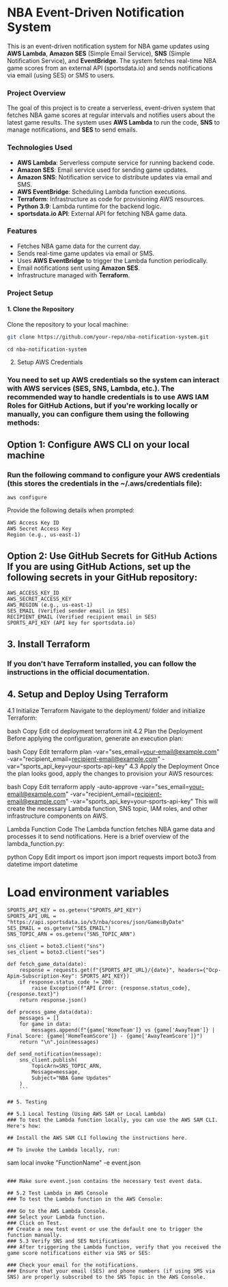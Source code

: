 # NBA Event-Driven Notification System

This is an event-driven notification system for NBA game updates using **AWS Lambda**, **Amazon SES** (Simple Email Service), **SNS** (Simple Notification Service), and **EventBridge**. The system fetches real-time NBA game scores from an external API (sportsdata.io) and sends notifications via email (using SES) or SMS to users.

### **Project Overview**

The goal of this project is to create a serverless, event-driven system that fetches NBA game scores at regular intervals and notifies users about the latest game results. The system uses **AWS Lambda** to run the code, **SNS** to manage notifications, and **SES** to send emails.

### **Technologies Used**
- **AWS Lambda**: Serverless compute service for running backend code.
- **Amazon SES**: Email service used for sending game updates.
- **Amazon SNS**: Notification service to distribute updates via email and SMS.
- **AWS EventBridge**: Scheduling Lambda function executions.
- **Terraform**: Infrastructure as code for provisioning AWS resources.
- **Python 3.9**: Lambda runtime for the backend logic.
- **sportsdata.io API**: External API for fetching NBA game data.

### **Features**
- Fetches NBA game data for the current day.
- Sends real-time game updates via email or SMS.
- Uses **AWS EventBridge** to trigger the Lambda function periodically.
- Email notifications sent using **Amazon SES**.
- Infrastructure managed with **Terraform**.

### **Project Setup**

#### **1. Clone the Repository**
Clone the repository to your local machine:

```bash
git clone https://github.com/your-repo/nba-notification-system.git
``` 

```
cd nba-notification-system
```
2. Setup AWS Credentials
### You need to set up AWS credentials so the system can interact with AWS services (SES, SNS, Lambda, etc.). The recommended way to handle credentials is to use AWS IAM Roles for GitHub Actions, but if you're working locally or manually, you can configure them using the following methods:

## Option 1: Configure AWS CLI on your local machine

### Run the following command to configure your AWS credentials (this stores the credentials in the ~/.aws/credentials file):

```
aws configure
```
Provide the following details when prompted:

```
AWS Access Key ID
AWS Secret Access Key
Region (e.g., us-east-1)
```

## Option 2: Use GitHub Secrets for GitHub Actions If you are using GitHub Actions, set up the following secrets in your GitHub repository:

```
AWS_ACCESS_KEY_ID
AWS_SECRET_ACCESS_KEY
AWS_REGION (e.g., us-east-1)
SES_EMAIL (Verified sender email in SES)
RECIPIENT_EMAIL (Verified recipient email in SES)
SPORTS_API_KEY (API key for sportsdata.io)
```

## 3. Install Terraform

### If you don't have Terraform installed, you can follow the instructions in the official documentation.

## 4. Setup and Deploy Using Terraform
4.1 Initialize Terraform
Navigate to the deployment/ folder and initialize Terraform:

bash
Copy
Edit
cd deployment
terraform init
4.2 Plan the Deployment
Before applying the configuration, generate an execution plan:

bash
Copy
Edit
terraform plan -var="ses_email=your-email@example.com" -var="recipient_email=recipient-email@example.com" -var="sports_api_key=your-sports-api-key"
4.3 Apply the Deployment
Once the plan looks good, apply the changes to provision your AWS resources:

bash
Copy
Edit
terraform apply -auto-approve -var="ses_email=your-email@example.com" -var="recipient_email=recipient-email@example.com" -var="sports_api_key=your-sports-api-key"
This will create the necessary Lambda function, SNS topic, IAM roles, and other infrastructure components on AWS.

Lambda Function Code
The Lambda function fetches NBA game data and processes it to send notifications. Here is a brief overview of the lambda_function.py:

python
Copy
Edit
import os
import json
import requests
import boto3
from datetime import datetime

# Load environment variables
```
SPORTS_API_KEY = os.getenv("SPORTS_API_KEY")
SPORTS_API_URL = "https://api.sportsdata.io/v3/nba/scores/json/GamesByDate"
SES_EMAIL = os.getenv("SES_EMAIL")
SNS_TOPIC_ARN = os.getenv("SNS_TOPIC_ARN")
```
```
sns_client = boto3.client("sns")
ses_client = boto3.client("ses")

def fetch_game_data(date):
    response = requests.get(f"{SPORTS_API_URL}/{date}", headers={"Ocp-Apim-Subscription-Key": SPORTS_API_KEY})
    if response.status_code != 200:
        raise Exception(f"API Error: {response.status_code}, {response.text}")
    return response.json()

def process_game_data(data):
    messages = []
    for game in data:
        messages.append(f"{game['HomeTeam']} vs {game['AwayTeam']} | Final Score: {game['HomeTeamScore']} - {game['AwayTeamScore']}")
    return "\n".join(messages)

def send_notification(message):
    sns_client.publish(
        TopicArn=SNS_TOPIC_ARN,
        Message=message,
        Subject="NBA Game Updates"
    )
    ```

## 5. Testing

## 5.1 Local Testing (Using AWS SAM or Local Lambda)
### To test the Lambda function locally, you can use the AWS SAM CLI. Here's how:

## Install the AWS SAM CLI following the instructions here.

## To invoke the Lambda locally, run:

```
sam local invoke "FunctionName" -e event.json
``` 

### Make sure event.json contains the necessary test event data.

## 5.2 Test Lambda in AWS Console
### To test the Lambda function in the AWS Console:

### Go to the AWS Lambda Console.
### Select your Lambda function.
### Click on Test.
## Create a new test event or use the default one to trigger the function manually.
### 5.3 Verify SNS and SES Notifications
### After triggering the Lambda function, verify that you received the game score notifications either via SNS or SES:

### Check your email for the notifications.
### Ensure that your email (SES) and phone numbers (if using SMS via SNS) are properly subscribed to the SNS Topic in the AWS Console.
